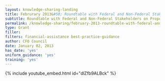 ```yaml
---
layout: knowledge-sharing-landing
title: Februrary 2013&#58; Roundtable with Federal and Non-Federal Stakeholders on Proposed Uniform Guidance
subtitle: Roundtable with Federal and Non-Federal Stakeholders on Proposed Uniform Guidance
permalink: /knowledge-sharing/february-2013-roundtable-with-federal-and-non-federal-stakeholders-on-proposed-uniform-guidance/
type: Grant
filler:  
filters: financial-assistance best-practice-guidance
author: CFO Council 
date: January 02, 2013
has_date: 'yes'
uniform_guidance: 'yes'
training: 'yes'
---
```


{% include youtube_embed.html id="dlZfb9ALBck" %}  

